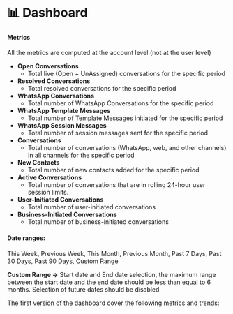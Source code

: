 # 📊 Dashboard

#### Metrics

All the metrics are computed at the account level (not at the user level)

* **Open Conversations**
  * Total live (Open + UnAssigned) conversations for the specific period
* **Resolved Conversations**
  * Total resolved conversations for the specific period
* **WhatsApp Conversations**
  * Total number of WhatsApp Conversations for the specific period
* **WhatsApp Template Messages**
  * Total number of Template Messages initiated for the specific period
* **WhatsApp Session Messages**
  * Total number of session messages sent for the specific period
* **Conversations**
  * Total number of conversations (WhatsApp, web, and other channels) in all channels for the specific period
* **New Contacts**
  * Total number of new contacts added for the specific period
* **Active Conversations**
  * Total number of conversations that are in rolling 24-hour user session limits.
* **User-Initiated Conversations**
  * Total number of user-initiated conversations
* **Business-Initiated Conversations**
  * Total number of business-initiated conversations

#### Date ranges:

This Week, Previous Week, This Month, Previous Month, Past 7 Days, Past 30 Days, Past 90 Days, Custom Range

**Custom Range →** Start date and End date selection, the maximum range between the start date and the end date should be less than equal to 6 months. Selection of future dates should be disabled

The first version of the dashboard cover the following metrics and trends:
